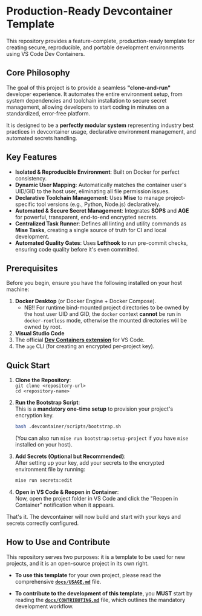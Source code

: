 # **Production-Ready Devcontainer Template**

<!-- Version: 2025-09-28 -->

This repository provides a feature-complete, production-ready template for creating secure, reproducible, and portable development environments using VS Code Dev Containers.

## **Core Philosophy**

The goal of this project is to provide a seamless **"clone-and-run"** developer experience. It automates the entire environment setup, from system dependencies and toolchain installation to secure secret management, allowing developers to start coding in minutes on a standardized, error-free platform.

It is designed to be a **perfectly modular system** representing industry best practices in devcontainer usage, declarative environment management, and automated secrets handling.

## **Key Features**

* **Isolated & Reproducible Environment**: Built on Docker for perfect consistency.  
* **Dynamic User Mapping**: Automatically matches the container user's UID/GID to the host user, eliminating all file permission issues.
* **Declarative Toolchain Management**: Uses **Mise** to manage project-specific tool versions (e.g., Python, Node.js) declaratively.  
* **Automated & Secure Secret Management**: Integrates **SOPS** and **AGE** for powerful, transparent, end-to-end encrypted secrets.  
* **Centralized Task Runner**: Defines all linting and utility commands as **Mise Tasks**, creating a single source of truth for CI and local development.  
* **Automated Quality Gates**: Uses **Lefthook** to run pre-commit checks, ensuring code quality before it's even committed.

## **Prerequisites**

Before you begin, ensure you have the following installed on your host machine:

1. **Docker Desktop** (or Docker Engine + Docker Compose). 
   - NB!! For runtime bind-mounted project directories to be owned by the host user UID and GID, the `docker` context **cannot** be run in `docker-rootless` mode, otherwise the mounted directories will be owned by root.  
2. **Visual Studio Code**  
3. The official [**Dev Containers extension**](https://marketplace.visualstudio.com/items?itemName=ms-vscode-remote.remote-containers) for VS Code.  
4. The `age` CLI (for creating an encrypted per-project key).

## **Quick Start**

1.  **Clone the Repository**:  
    `git clone <repository-url>`  
    `cd <repository-name>`

2.  **Run the Bootstrap Script**:  
    This is a **mandatory one-time setup** to provision your project's encryption key.
    ```bash
    bash .devcontainer/scripts/bootstrap.sh
    ```
    (You can also run `mise run bootstrap:setup-project` if you have `mise` installed on your host).

3.  **Add Secrets (Optional but Recommended)**:  
    After setting up your key, add your secrets to the encrypted environment file by running:
    ```bash
    mise run secrets:edit
    ```

4.  **Open in VS Code & Reopen in Container**:  
    Now, open the project folder in VS Code and click the "Reopen in Container" notification when it appears.

That's it. The devcontainer will now build and start with your keys and secrets correctly configured.

## **How to Use and Contribute**

This repository serves two purposes: it is a template to be used for new projects, and it is an open-source project in its own right.

*   **To use this template** for your own project, please read the comprehensive [**`docs/USAGE.md`**](docs/USAGE.md) file.

*   **To contribute to the development of this template**, you **MUST** start by reading the [**`docs/CONTRIBUTING.md`**](docs/CONTRIBUTING.md) file, which outlines the mandatory development workflow.
